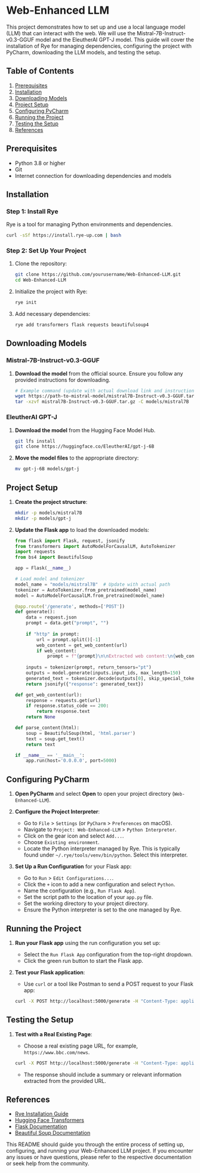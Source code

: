 # Web-Enhanced LLM

This project demonstrates how to set up and use a local language model (LLM) that can interact with the web. We will use the Mistral-7B-Instruct-v0.3-GGUF model and the EleutherAI GPT-J model. This guide will cover the installation of Rye for managing dependencies, configuring the project with PyCharm, downloading the LLM models, and testing the setup.

## Table of Contents

1. [Prerequisites](#prerequisites)
2. [Installation](#installation)
3. [Downloading Models](#downloading-models)
4. [Project Setup](#project-setup)
5. [Configuring PyCharm](#configuring-pycharm)
6. [Running the Project](#running-the-project)
7. [Testing the Setup](#testing-the-setup)
8. [References](#references)

## Prerequisites

- Python 3.8 or higher
- Git
- Internet connection for downloading dependencies and models

## Installation

### Step 1: Install Rye

Rye is a tool for managing Python environments and dependencies.

```bash
curl -sSf https://install.rye-up.com | bash
```

### Step 2: Set Up Your Project

1. Clone the repository:

    ```bash
    git clone https://github.com/yourusername/Web-Enhanced-LLM.git
    cd Web-Enhanced-LLM
    ```

2. Initialize the project with Rye:

    ```bash
    rye init
    ```

3. Add necessary dependencies:

    ```bash
    rye add transformers flask requests beautifulsoup4
    ```

## Downloading Models

### Mistral-7B-Instruct-v0.3-GGUF

1. **Download the model** from the official source. Ensure you follow any provided instructions for downloading.

    ```bash
    # Example command (update with actual download link and instructions)
    wget https://path-to-mistral-model/mistral7B-Instruct-v0.3-GGUF.tar.gz
    tar -xzvf mistral7B-Instruct-v0.3-GGUF.tar.gz -C models/mistral7B
    ```

### EleutherAI GPT-J

1. **Download the model** from the Hugging Face Model Hub.

    ```bash
    git lfs install
    git clone https://huggingface.co/EleutherAI/gpt-j-6B
    ```

2. **Move the model files** to the appropriate directory:

    ```bash
    mv gpt-j-6B models/gpt-j
    ```

## Project Setup

1. **Create the project structure**:

    ```bash
    mkdir -p models/mistral7B
    mkdir -p models/gpt-j
    ```

2. **Update the Flask app** to load the downloaded models:

    ```python
    from flask import Flask, request, jsonify
    from transformers import AutoModelForCausalLM, AutoTokenizer
    import requests
    from bs4 import BeautifulSoup

    app = Flask(__name__)

    # Load model and tokenizer
    model_name = "models/mistral7B"  # Update with actual path
    tokenizer = AutoTokenizer.from_pretrained(model_name)
    model = AutoModelForCausalLM.from_pretrained(model_name)

    @app.route('/generate', methods=['POST'])
    def generate():
        data = request.json
        prompt = data.get("prompt", "")
        
        if "http" in prompt:
            url = prompt.split()[-1]
            web_content = get_web_content(url)
            if web_content:
                prompt = f"{prompt}\n\nExtracted web content:\n{web_content[:1000]}"
        
        inputs = tokenizer(prompt, return_tensors="pt")
        outputs = model.generate(inputs.input_ids, max_length=150)
        generated_text = tokenizer.decode(outputs[0], skip_special_tokens=True)
        return jsonify({"response": generated_text})

    def get_web_content(url):
        response = requests.get(url)
        if response.status_code == 200:
            return response.text
        return None

    def parse_content(html):
        soup = BeautifulSoup(html, 'html.parser')
        text = soup.get_text()
        return text

    if __name__ == '__main__':
        app.run(host='0.0.0.0', port=5000)
    ```

## Configuring PyCharm

1. **Open PyCharm** and select **Open** to open your project directory (`Web-Enhanced-LLM`).

2. **Configure the Project Interpreter**:
    - Go to `File` > `Settings` (or `PyCharm` > `Preferences` on macOS).
    - Navigate to `Project: Web-Enhanced-LLM` > `Python Interpreter`.
    - Click on the gear icon and select `Add...`.
    - Choose `Existing environment`.
    - Locate the Python interpreter managed by Rye. This is typically found under `~/.rye/tools/venv/bin/python`. Select this interpreter.

3. **Set Up a Run Configuration** for your Flask app:
    - Go to `Run` > `Edit Configurations...`.
    - Click the `+` icon to add a new configuration and select `Python`.
    - Name the configuration (e.g., `Run Flask App`).
    - Set the script path to the location of your `app.py` file.
    - Set the working directory to your project directory.
    - Ensure the Python interpreter is set to the one managed by Rye.

## Running the Project

1. **Run your Flask app** using the run configuration you set up:
    - Select the `Run Flask App` configuration from the top-right dropdown.
    - Click the green run button to start the Flask app.

2. **Test your Flask application**:
    - Use `curl` or a tool like Postman to send a POST request to your Flask app:

    ```bash
    curl -X POST http://localhost:5000/generate -H "Content-Type: application/json" -d '{"prompt": "Tell me about the latest news from https://example.com"}'
    ```

## Testing the Setup

1. **Test with a Real Existing Page**:
    - Choose a real existing page URL, for example, `https://www.bbc.com/news`.

    ```bash
    curl -X POST http://localhost:5000/generate -H "Content-Type: application/json" -d '{"prompt": "Tell me about the latest news from https://www.bbc.com/news"}'
    ```

    - The response should include a summary or relevant information extracted from the provided URL.

## References

- [Rye Installation Guide](https://rye-up.com/docs/installation)
- [Hugging Face Transformers](https://huggingface.co/transformers/)
- [Flask Documentation](https://flask.palletsprojects.com/)
- [Beautiful Soup Documentation](https://www.crummy.com/software/BeautifulSoup/)

This README should guide you through the entire process of setting up, configuring, and running your Web-Enhanced LLM project. If you encounter any issues or have questions, please refer to the respective documentation or seek help from the community.
